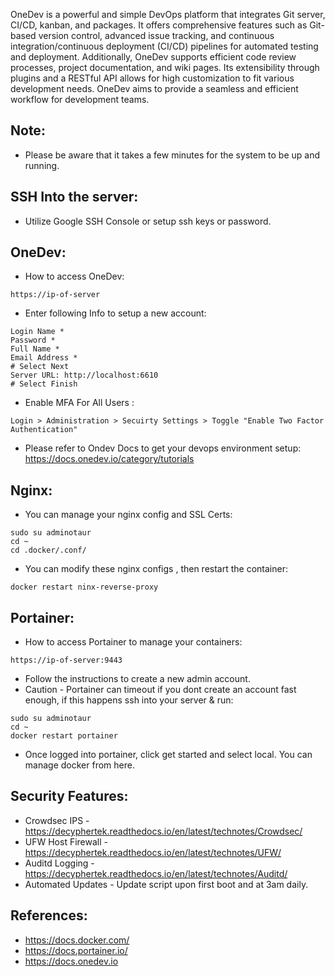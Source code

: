 OneDev is a powerful and simple DevOps platform that integrates Git server, CI/CD, kanban, and packages.
It offers comprehensive features such as Git-based version control, advanced issue tracking, and continuous 
integration/continuous deployment (CI/CD) pipelines for automated testing and deployment. Additionally, 
OneDev supports efficient code review processes, project documentation, and wiki pages. Its extensibility 
through plugins and a RESTful API allows for high customization to fit various development needs. OneDev 
aims to provide a seamless and efficient workflow for development teams.

Note:
-------
* Please be aware that it takes a few minutes for the system to be up and running. 

SSH Into the server:
--------------------
* Utilize Google SSH Console or setup ssh keys or password.

OneDev:
------------
* How to access OneDev:
```
https://ip-of-server
```
* Enter following Info to setup a new account:
```
Login Name *
Password *
Full Name * 
Email Address * 
# Select Next
Server URL: http://localhost:6610
# Select Finish
```
* Enable MFA For All Users : 
```
Login > Administration > Secuirty Settings > Toggle "Enable Two Factor Authentication"
```
* Please refer to Ondev Docs to get your devops environment setup: https://docs.onedev.io/category/tutorials

Nginx:
------
* You can manage your nginx config and SSL Certs:
```
sudo su adminotaur
cd ~
cd .docker/.conf/
```
* You can modify these nginx configs , then restart the container:
```
docker restart ninx-reverse-proxy
```

Portainer:
----------
* How to access Portainer to manage your containers:
``` 
https://ip-of-server:9443
```
* Follow the instructions to create a new admin account. 
* Caution - Portainer can timeout if you dont create an account fast enough, if this happens ssh into your server & run:
```
sudo su adminotaur
cd ~
docker restart portainer
```
* Once logged into portainer, click get started and select local. You can manage docker from here. 

Security Features:
--------------------------
* Crowdsec IPS - https://decyphertek.readthedocs.io/en/latest/technotes/Crowdsec/
* UFW Host Firewall - https://decyphertek.readthedocs.io/en/latest/technotes/UFW/
* Auditd Logging - https://decyphertek.readthedocs.io/en/latest/technotes/Auditd/
* Automated Updates - Update script upon first boot and at 3am daily.

References:
-------------
* https://docs.docker.com/
* https://docs.portainer.io/
* https://docs.onedev.io




